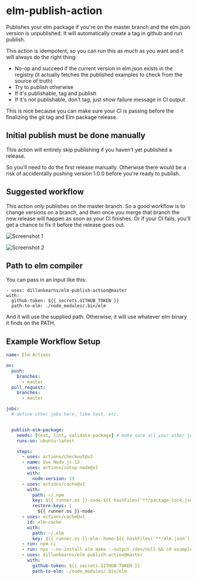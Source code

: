 # elm-publish-action

Publishes your elm package if you're on the master branch and
the elm.json version is unpublished. It will automatically
create a tag in github and run publish.

This action is idempotent, so you can run this as much as you want and it will always do the right thing:
* No-op and succeed if the current version in elm.json exists in the registry (it actually fetches the published examples to check from the source of truth)
* Try to publish otherwise
* If it's publishable, tag and publish
* If it's not publishable, don't tag, just show failure message in CI output

This is nice because you can make sure your CI is passing before
the finalizing the git tag and Elm package release.

## Initial publish must be done manually

This action will entirely skip publishing if you haven't yet published a release.

So you'll need to do the first release manually. Otherwise there would be a risk of accidentally
pushing version 1.0.0 before you're ready to publish.

## Suggested workflow

This action only publishes on the master branch. So a good workflow is to change versions on a branch, and
then once you merge that branch the new release will happen as soon as your CI finishes. Or if your CI fails,
you'll get a chance to fix it before the release goes out.

![Screenshot 1](https://raw.githubusercontent.com/dillonkearns/elm-publish-action/master/screenshots/1.png)

![Screenshot 2](https://raw.githubusercontent.com/dillonkearns/elm-publish-action/master/screenshots/2.png)

## Path to elm compiler

You can pass in an input like this:

```
- uses: dillonkearns/elm-publish-action@master
with:
  github-token: ${{ secrets.GITHUB_TOKEN }}
  path-to-elm: ./node_modules/.bin/elm
```

And it will use the supplied path. Otherwise, it will use whatever elm binary it finds on the PATH.

## Example Workflow Setup


```yml
name: Elm Actions

on:
  push:
    branches:
      - master
  pull_request:
    branches:
      - master

jobs:
  # define other jobs here, like test, etc.


  publish-elm-package:
    needs: [test, lint, validate-package] # make sure all your other jobs succeed before trying to publish
    runs-on: ubuntu-latest

    steps:
      - uses: actions/checkout@v2
      - name: Use Node.js 13
        uses: actions/setup-node@v1
        with:
          node-version: 13
      - uses: actions/cache@v1
        with:
          path: ~/.npm
          key: ${{ runner.os }}-node-${{ hashFiles('**/package-lock.json') }}
          restore-keys: |
            ${{ runner.os }}-node-
      - uses: actions/cache@v1
        id: elm-cache
        with:
          path: ~/.elm
          key: ${{ runner.os }}-elm--home-${{ hashFiles('**/elm.json') }}
      - run: npm ci
      - run: npx --no-install elm make --output /dev/null && cd examples && npx --no-install elm make src/*.elm --output /dev/null && cd ..
      - uses: dillonkearns/elm-publish-action@master
        with:
          github-token: ${{ secrets.GITHUB_TOKEN }}
          path-to-elm: ./node_modules/.bin/elm
```
